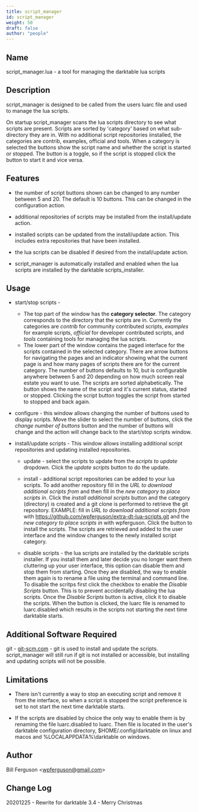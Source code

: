 ```yaml
---
title: script_manager
id: script_manager
weight: 50
draft: false
author: "people"
---
```


## Name

script_manager.lua - a tool for managing the darktable lua scripts

## Description

script_manager is designed to be called from the users luarc file and used to manage the lua scripts.

On startup script_manager scans the lua scripts directory to see what scripts are present.
Scripts are sorted by 'category' based on what sub-directory they are in.  With no 
additional script repositories iinstalled, the categories are contrib, examples, official
and tools.  When a category is selected the buttons show the script name and whether the
script is started or stopped.  The button is a toggle, so if the script is stopped click 
the button to start it and vice versa.

## Features

* the number of script buttons shown can be changed to any number between 5 and 20.  The default is 10 buttons.  This can be changed in the configuration action.

* additional repositories of scripts may be installed from the install/update action.

* installed scripts can be updated from the install/update action.  This includes extra repositories that have been installed.

* the lua scripts can be disabled if desired from the install/update action.  

* script_manager is automatically installed and enabled when the lua scripts are installed by the darktable scripts_installer.

## Usage

* start/stop scripts - 
  * The top part of the window has the **category selector**.  The category corresponds to the directory that the scripts are in. Currently the categories are _contrib_ for community contributed scripts, _examples_ for example scripts, _official_ for developer contributed scripts,
and _tools_ containing tools for managing the lua scripts.
  * The lower part of the window contains the paged interface for the scripts contained in the selected category.  There are arrow buttons for navigating the pages and an indicator showing what the current page is and how many pages of scripts there are for the current category.    The number of buttons defaults to 10, but is configurable anywhere between 5 and 20 depending on how much screen real estate you want to use.  The scripts are sorted alphabetically.  The button shows the name of the script and it's current status, started or stopped.  Clicking the script button toggles the script from started to stopped and back again.

* configure - this window allows changing the number of buttons used to display scripts.  Move the slider to select the number of buttons, click the _change number of buttons_  button and the number of buttons will change and the action will change back to the start/stop scripts window.

* install/update scripts - This window allows installing additional script repositories and updating installed repositories.
  * update - select the scripts to update from the _scripts to update_ dropdown.  Click the _update scripts_ button to do the update.
  * install - additional script repositories can be added to your lua scripts.  To add another repository fill in the _URL to download additional scripts from_ and then fill in the _new category to place scripts in_. Click the _install additional scripts_ button and the category \(directory\) is created and a git clone is performed to retrieve the git repository.  EXAMPLE: fill in _URL to download additional scripts from_ with https://github.com/wpferguson/extra-dt-lua-scripts.git and the _new category to place scripts in_ with wpferguson.  Click the button to install the scripts.  The scripts are retrieved and added to the user interface and the window changes to the newly installed script category.

  * disable scripts - the lua scripts are installed by the darktable scripts installer.  If you install them and later decide you no longer want them cluttering up your user interface, this option can disable them and stop them from starting.  Once they are disabled, the way to enable them again is to rename a file using the terminal and command line.  To disable the scritps first click the checkbox to enable the _Disable Scripts_ button.  This is to prevent accidentally disabling the lua scripts.  Once the _Disable Scripts_ button is active, click it to disable the scripts.  When the button is clicked, the luarc file is renamed to luarc.disabled which results in the scripts not starting the next time darktable starts.


## Additional Software Required

git - [git-scm.com](https://git-scm.com/) - git is used to install and update the scripts.  script_manager will still run if git is not installed or accessible, but installing and updating scripts will not be possible.


## Limitations

* There isn't currently a way to stop an executing script and remove it from the interface, so when a script is stopped the script preference is set to not start the next time darktable starts.

* If the scripts are disabled by choice the only way to enable them is by renaming the file luarc.disabled to luarc.  Then file is located in the user's darktable configuration directory, $HOME/.config/darktable on linux and macos and %LOCALAPPDATA%\\darktable on windows.

## Author

Bill Ferguson \<wpferguson@gmail.com\>

## Change Log

20201225 - Rewrite for darktable 3.4 - Merry Christmas

